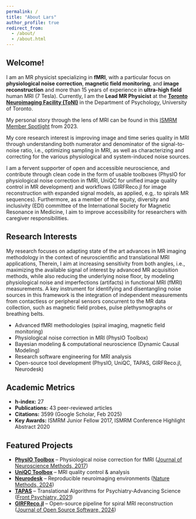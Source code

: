 ```yaml
---
permalink: /
title: "About Lars"
author_profile: true
redirect_from: 
  - /about/
  - /about.html
---
```


## Welcome!

I am an MR physicist specializing in **fMRI**, with a particular focus on **physiological noise correction**, **magnetic field monitoring**, and **image reconstruction** and more than 15 years of experience in **ultra-high field** human MRI (7 Tesla). Currently, I am the **Lead MR Physicist** at the **[Toronto Neuroimaging Facility (ToNI)](https://toni.psych.utoronto.ca/)** in the Department of Psychology, University of Toronto.

My personal story through the lens of MRI can be found in this [ISMRM Member Spotlight](https://www.ismrm.org/member-spotlight/lars-kasper/) from 2023.

My core research interest is improving image and time series quality in MRI through understanding both numerator and denominator of the signal-to-noise ratio, i.e., optimizing sampling in MRI, as well as characterizing and correcting for the various physiological and system-induced noise sources.
 
I am a fervent supporter of open and accessible neuroscience, and contribute through clean code in the form of usable toolboxes (PhysIO for physiological noise correction in fMRI, UniQC for unified image quality control in MR development) and workflows (GIRFReco.jl for image reconstruction with expanded signal models, as applied, e.g,. to spirals MR sequences). Furthermore, as a member of the equity, diversity and inclusivity (EDI) committee of the International Society for Magnetic Resonance in Medicine, I aim to improve accessibility for researchers with caregiver responsibilities.

## Research Interests

My research focuses on adapting state of the art advances in MR imaging methodology in the context of neuroscientific and translational MRI applications, Therein, I aim at increasing sensitivity from both angles, i.e., maximizing the available signal of interest by advanced MR acquisition methods, while also reducing the underlying noise floor, by modeling physiological noise and imperfections (artifacts) in functional MRI (fMRI) measurements. A key instrument for identifying and disentangling noise sources in this framework is the integration of independent measurements from contactless or peripheral sensors concurrent to the MR data collection, such as magnetic field probes, pulse plethysmographs or breathing belts.

- Advanced fMRI methodologies (spiral imaging, magnetic field monitoring)
- Physiological noise correction in MRI (PhysIO Toolbox)
- Bayesian modeling & computational neuroscience (Dynamic Causal Modeling)
- Research software engineering for MRI analysis
- Open-source tool development (PhysIO, UniQC, TAPAS, GIRFReco.jl, Neurodesk)

## Academic Metrics

- **h-index:** 27  
- **Publications:** 43 peer-reviewed articles  
- **Citations:** 3599 (Google Scholar, Feb 2025)  
- **Key Awards:** ISMRM Junior Fellow 2017, ISMRM Conference Highlight Abstract 2020

## Featured Projects

- **[PhysIO Toolbox](https://github.com/ComputationalPsychiatry/PhysIO)** – Physiological noise correction for fMRI ([Journal of Neuroscience Methods, 2017](https://doi.org/10.1016/j.jneumeth.2016.10.019))  
- **[UniQC Toolbox](https://github.com/ComputationalPsychiatry/UniQC)** – MRI quality control & analysis  
- **[Neurodesk](https://neurodesk.org)** – Reproducible neuroimaging environments ([Nature Methods, 2024](https://doi.org/10.1038/s41592-023-02145-x))  
- **[TAPAS](https://github.com/translationalneuromodeling/tapas)** – Translational Algorithms for Psychiatry-Advancing Science ([Front Psychiatry, 2021](https://doi.org/10.3389/fpsyt.2021.680811))  
- **[GIRFReco.jl](hhttps://brain-to.github.io/GIRFReco.jl/)** – Open-source pipeline for spiral MRI reconstruction ([Journal of Open Source Software, 2024](https://doi.org/10.21105/joss.05877))